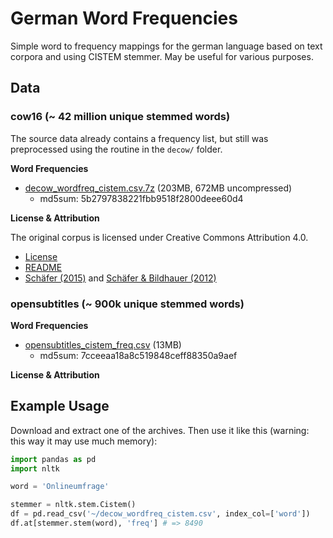 # German Word Frequencies

Simple word to frequency mappings for the german language based on text corpora and using CISTEM stemmer. May be useful for various purposes.

## Data

### cow16 (~ 42 million unique stemmed words)

The source data already contains a frequency list, but still was preprocessed using the routine in the `decow/` folder.

**Word Frequencies**

 - [decow_wordfreq_cistem.csv.7z](https://nlp-data-filestorage.s3.eu-central-1.amazonaws.com/word-frequencies/decow_wordfreq_cistem.csv.7z) (203MB, 672MB uncompressed)
   - md5sum: 5b2797838221fbb9518f2800deee60d4

**License & Attribution**

The original corpus is licensed under Creative Commons Attribution 4.0.

- [License](https://www.webcorpora.org/opendata/frequencies/german/decow16b/LICENSE)
- [README](https://www.webcorpora.org/opendata/frequencies/german/decow16b/README)
- [Schäfer (2015)](http://rolandschaefer.net/?p=749) and [Schäfer & Bildhauer (2012)](http://rolandschaefer.net/?p=70)

### opensubtitles (~ 900k unique stemmed words)

**Word Frequencies**

 - [opensubtitles_cistem_freq.csv](https://github.com/olastor/german-word-frequencies/blob/main/opensubtitles/opensubtitles_cistem_freq.csv?raw=true) (13MB)
   - md5sum: 7cceeaa18a8c519848ceff88350a9aef

**License & Attribution**



## Example Usage

Download and extract one of the archives. Then use it like this (warning: this way it may use much memory):

```python
import pandas as pd
import nltk

word = 'Onlineumfrage'

stemmer = nltk.stem.Cistem()
df = pd.read_csv('~/decow_wordfreq_cistem.csv', index_col=['word'])
df.at[stemmer.stem(word), 'freq'] # => 8490
```
